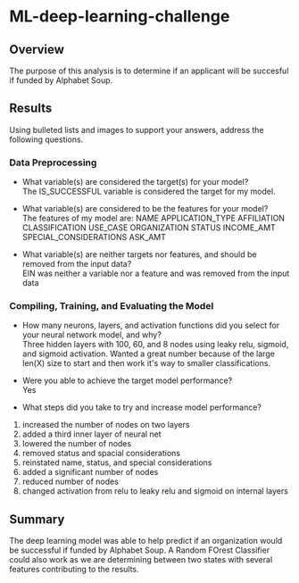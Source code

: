 # ML-deep-learning-challenge

## Overview

The purpose of this analysis is to determine if an applicant will be succesful if funded by Alphabet Soup.

## Results

Using bulleted lists and images to support your answers, address the following questions.

### Data Preprocessing

* What variable(s) are considered the target(s) for your model?  
The IS_SUCCESSFUL variable is considered the target for my model.

* What variable(s) are considered to be the features for your model?  
The features of my model are: 
    NAME
    APPLICATION_TYPE
    AFFILIATION
    CLASSIFICATION
    USE_CASE
    ORGANIZATION
    STATUS
    INCOME_AMT
    SPECIAL_CONSIDERATIONS
    ASK_AMT

* What variable(s) are neither targets nor features, and should be removed from the input data?  
EIN was neither a variable nor a feature and was removed from the input data

### Compiling, Training, and Evaluating the Model

* How many neurons, layers, and activation functions did you select for your neural network model, and why?  
Three hidden layers with 100, 60, and 8 nodes using leaky relu, sigmoid, and sigmoid activation. Wanted a great number because of the large len(X) size to start and then work it's way to smaller classifications.

* Were you able to achieve the target model performance?  
Yes

* What steps did you take to try and increase model performance?  
1. increased the number of nodes on two layers
2. added a third inner layer of neural net
3. lowered the number of nodes
4. removed status and spacial considerations
5. reinstated name, status, and special considerations
6. added a significant number of nodes
7. reduced number of nodes
8. changed activation from relu to leaky relu and sigmoid on internal layers

## Summary

The deep learning model was able to help predict if an organization would be successful if funded by Alphabet Soup.  A Random FOrest Classifier could also work as we are determining between two states with several features contributing to the results.
